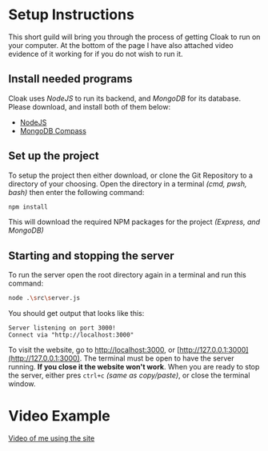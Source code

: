 # Setup Instructions
This short guild will bring you through the process of getting Cloak to run on your computer. At the bottom of the page I have also attached video evidence of it working for if you do not wish to run it.

## **Install needed programs**
Cloak uses *NodeJS* to run its backend, and *MongoDB* for its database. Please download, and install both of them below:
- [NodeJS](https://nodejs.org/en/download)
- [MongoDB Compass](https://www.mongodb.com/try/download/compass)

## **Set up the project**
To setup the project then either download, or clone the Git Repository to a directory of your choosing. Open the directory in a terminal *(cmd, pwsh, bash)* then enter the following command:
```sh
npm install
```
This will download the required NPM packages for the project *(Express, and MongoDB)*

## **Starting and stopping the server**
To run the server open the root directory again in a terminal and run this command:
```sh
node .\src\server.js
```
You should get output that looks like this:
```
Server listening on port 3000!
Connect via "http://localhost:3000"

```
To visit the website, go to [http://localhost:3000](http://localhost:3000), or [http://127.0.0.1:3000](http://127.0.0.1:3000). The terminal must be open to have the server running. **If you close it the website won't work**. When you are ready to stop the server, either pres `ctrl+c` *(same as copy/paste)*, or close the terminal window.

# Video Example
[Video of me using the site](https://i.imgur.com/nPD65Zz.mp4)